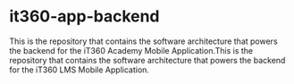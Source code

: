 # it360-app-backend

This is the repository that contains the software architecture that powers the backend for the iT360 Academy Mobile Application.This is the repository that contains the software architecture that powers the backend for the iT360 LMS Mobile Application.
